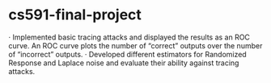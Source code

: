 # cs591-final-project
· Implemented basic tracing attacks and displayed the results as an ROC curve. An ROC curve plots the number of “correct” outputs over the number of “incorrect” outputs. 
· Developed different estimators for Randomized Response and Laplace noise and evaluate their ability against tracing attacks.

